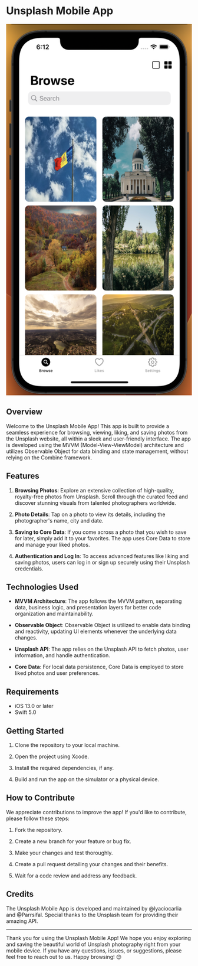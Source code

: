 # Unsplash Mobile App

![Unsplash Mobile App](https://github.com/lyaciocarlia/UnsplashApp/blob/main/Screenshot%202023-07-28%20at%2018.12.21.png)

## Overview

Welcome to the Unsplash Mobile App! This app is built to provide a seamless experience for browsing, viewing, liking, and saving photos from the Unsplash website, all within a sleek and user-friendly interface. The app is developed using the MVVM (Model-View-ViewModel) architecture and utilizes Observable Object for data binding and state management, without relying on the Combine framework.

## Features

1. **Browsing Photos**: Explore an extensive collection of high-quality, royalty-free photos from Unsplash. Scroll through the curated feed and discover stunning visuals from talented photographers worldwide.

2. **Photo Details**: Tap on a photo to view its details, including the photographer's name, city and date.

3. **Saving to Core Data**: If you come across a photo that you wish to save for later, simply add it to your favorites. The app uses Core Data to store and manage your liked photos.

4. **Authentication and Log In**: To access advanced features like liking and saving photos, users can log in or sign up securely using their Unsplash credentials.

## Technologies Used

- **MVVM Architecture**: The app follows the MVVM pattern, separating data, business logic, and presentation layers for better code organization and maintainability.

- **Observable Object**: Observable Object is utilized to enable data binding and reactivity, updating UI elements whenever the underlying data changes.

- **Unsplash API**: The app relies on the Unsplash API to fetch photos, user information, and handle authentication.

- **Core Data**: For local data persistence, Core Data is employed to store liked photos and user preferences.

## Requirements

- iOS 13.0 or later
- Swift 5.0

## Getting Started

1. Clone the repository to your local machine.

2. Open the project using Xcode.

3. Install the required dependencies, if any.

4. Build and run the app on the simulator or a physical device.

## How to Contribute

We appreciate contributions to improve the app! If you'd like to contribute, please follow these steps:

1. Fork the repository.

2. Create a new branch for your feature or bug fix.

3. Make your changes and test thoroughly.

4. Create a pull request detailing your changes and their benefits.

5. Wait for a code review and address any feedback.

## Credits

The Unsplash Mobile App is developed and maintained by @lyaciocarlia and @Parrsifal. Special thanks to the Unsplash team for providing their amazing API.

---

Thank you for using the Unsplash Mobile App! We hope you enjoy exploring and saving the beautiful world of Unsplash photography right from your mobile device. If you have any questions, issues, or suggestions, please feel free to reach out to us. Happy browsing! 😊

